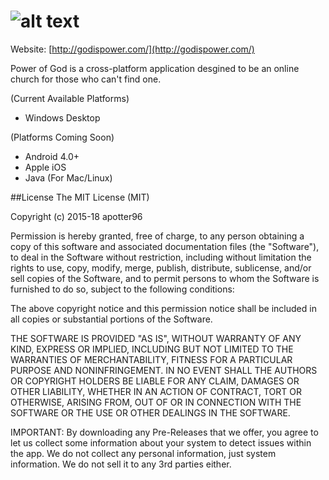 ![alt text](http://godispower.us/images/web.png "http://godispower.com/")
==========
Website: [http://godispower.com/](http://godispower.com/)

Power of God is a cross-platform application desgined to be an online church for those who can't find one.

(Current Available Platforms)
- Windows Desktop

(Platforms Coming Soon)
- Android 4.0+
- Apple iOS
- Java (For Mac/Linux)

##License
The MIT License (MIT)

Copyright (c) 2015-18 apotter96

Permission is hereby granted, free of charge, to any person obtaining a copy
of this software and associated documentation files (the "Software"), to deal
in the Software without restriction, including without limitation the rights
to use, copy, modify, merge, publish, distribute, sublicense, and/or sell
copies of the Software, and to permit persons to whom the Software is
furnished to do so, subject to the following conditions:

The above copyright notice and this permission notice shall be included in
all copies or substantial portions of the Software.

THE SOFTWARE IS PROVIDED "AS IS", WITHOUT WARRANTY OF ANY KIND, EXPRESS OR
IMPLIED, INCLUDING BUT NOT LIMITED TO THE WARRANTIES OF MERCHANTABILITY,
FITNESS FOR A PARTICULAR PURPOSE AND NONINFRINGEMENT. IN NO EVENT SHALL THE
AUTHORS OR COPYRIGHT HOLDERS BE LIABLE FOR ANY CLAIM, DAMAGES OR OTHER
LIABILITY, WHETHER IN AN ACTION OF CONTRACT, TORT OR OTHERWISE, ARISING FROM,
OUT OF OR IN CONNECTION WITH THE SOFTWARE OR THE USE OR OTHER DEALINGS IN
THE SOFTWARE.

IMPORTANT: By downloading any Pre-Releases that we offer, you agree to let us collect some information about your system to detect issues within the app. We do not collect any personal information, just system information. We do not sell it to any 3rd parties either.

